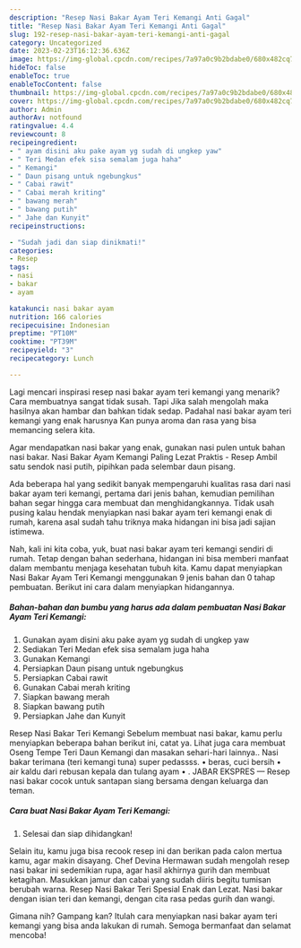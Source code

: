 ```yaml
---
description: "Resep Nasi Bakar Ayam Teri Kemangi Anti Gagal"
title: "Resep Nasi Bakar Ayam Teri Kemangi Anti Gagal"
slug: 192-resep-nasi-bakar-ayam-teri-kemangi-anti-gagal
category: Uncategorized
date: 2023-02-23T16:12:36.636Z
image: https://img-global.cpcdn.com/recipes/7a97a0c9b2bdabe0/680x482cq70/nasi-bakar-ayam-teri-kemangi-foto-resep-utama.jpg
hideToc: false
enableToc: true
enableTocContent: false
thumbnail: https://img-global.cpcdn.com/recipes/7a97a0c9b2bdabe0/680x482cq70/nasi-bakar-ayam-teri-kemangi-foto-resep-utama.jpg
cover: https://img-global.cpcdn.com/recipes/7a97a0c9b2bdabe0/680x482cq70/nasi-bakar-ayam-teri-kemangi-foto-resep-utama.jpg
author: Admin
authorAv: notfound
ratingvalue: 4.4
reviewcount: 8
recipeingredient:
- " ayam disini aku pake ayam yg sudah di ungkep yaw"
- " Teri Medan efek sisa semalam juga haha"
- " Kemangi"
- " Daun pisang untuk ngebungkus"
- " Cabai rawit"
- " Cabai merah kriting"
- " bawang merah"
- " bawang putih"
- " Jahe dan Kunyit"
recipeinstructions:

- "Sudah jadi dan siap dinikmati!"
categories:
- Resep
tags:
- nasi
- bakar
- ayam

katakunci: nasi bakar ayam 
nutrition: 166 calories
recipecuisine: Indonesian
preptime: "PT10M"
cooktime: "PT39M"
recipeyield: "3"
recipecategory: Lunch

---
```



Lagi mencari inspirasi resep nasi bakar ayam teri kemangi yang menarik? Cara membuatnya sangat tidak susah. Tapi Jika salah mengolah maka hasilnya akan hambar dan bahkan tidak sedap. Padahal nasi bakar ayam teri kemangi yang enak harusnya Kan punya aroma dan rasa yang bisa memancing selera kita.


Agar mendapatkan nasi bakar yang enak, gunakan nasi pulen untuk bahan nasi bakar. Nasi Bakar Ayam Kemangi Paling Lezat Praktis - Resep Ambil satu sendok nasi putih, pipihkan pada selembar daun pisang.

Ada beberapa hal yang sedikit banyak mempengaruhi kualitas rasa dari nasi bakar ayam teri kemangi, pertama dari jenis bahan, kemudian pemilihan bahan segar hingga cara membuat dan menghidangkannya. Tidak usah pusing kalau hendak menyiapkan nasi bakar ayam teri kemangi enak di rumah, karena asal sudah tahu triknya maka hidangan ini bisa jadi sajian istimewa.


Nah, kali ini kita coba, yuk, buat nasi bakar ayam teri kemangi sendiri di rumah. Tetap dengan bahan sederhana, hidangan ini bisa memberi manfaat dalam membantu menjaga kesehatan tubuh kita. Kamu dapat menyiapkan Nasi Bakar Ayam Teri Kemangi menggunakan 9 jenis bahan dan 0 tahap pembuatan. Berikut ini cara dalam menyiapkan hidangannya.

<!--inarticleads1-->

##### Bahan-bahan dan bumbu yang harus ada dalam pembuatan Nasi Bakar Ayam Teri Kemangi:

1. Gunakan  ayam disini aku pake ayam yg sudah di ungkep yaw
1. Sediakan  Teri Medan efek sisa semalam juga haha
1. Gunakan  Kemangi
1. Persiapkan  Daun pisang untuk ngebungkus
1. Persiapkan  Cabai rawit
1. Gunakan  Cabai merah kriting
1. Siapkan  bawang merah
1. Siapkan  bawang putih
1. Persiapkan  Jahe dan Kunyit


Resep Nasi Bakar Teri Kemangi Sebelum membuat nasi bakar, kamu perlu menyiapkan beberapa bahan berikut ini, catat ya. Lihat juga cara membuat Oseng Tempe Teri Daun Kemangi dan masakan sehari-hari lainnya.. Nasi bakar terimana (teri kemangi tuna) super pedassss. • beras, cuci bersih • air kaldu dari rebusan kepala dan tulang ayam • . JABAR EKSPRES — Resep nasi bakar cocok untuk santapan siang bersama dengan keluarga dan teman. 

<!--inarticleads2-->

##### Cara buat Nasi Bakar Ayam Teri Kemangi:


1. Selesai dan siap dihidangkan!

Selain itu, kamu juga bisa recook resep ini dan berikan pada calon mertua kamu, agar makin disayang. Chef Devina Hermawan sudah mengolah resep nasi bakar ini sedemikian rupa, agar hasil akhirnya gurih dan membuat ketagihan. Masukkan jamur dan cabai yang sudah diiris begitu tumisan berubah warna. Resep Nasi Bakar Teri Spesial Enak dan Lezat. Nasi bakar dengan isian teri dan kemangi, dengan cita rasa pedas gurih dan wangi. 

Gimana nih? Gampang kan? Itulah cara menyiapkan nasi bakar ayam teri kemangi yang bisa anda lakukan di rumah. Semoga bermanfaat dan selamat mencoba!
